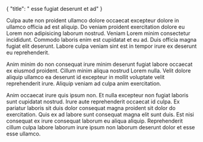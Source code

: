 {
  "title": " esse fugiat deserunt et ad"
}

Culpa aute non proident ullamco dolore occaecat excepteur dolore in ullamco officia ad est aliquip. Do veniam proident exercitation dolore eu Lorem non adipisicing laborum nostrud. Veniam Lorem minim consectetur incididunt. Commodo laboris enim est cupidatat et eu ad. Duis officia magna fugiat elit deserunt. Labore culpa veniam sint est in tempor irure ex deserunt eu reprehenderit.

Anim minim do non consequat irure minim deserunt fugiat labore occaecat ex eiusmod proident. Cillum minim aliqua nostrud Lorem nulla. Velit dolore aliquip ullamco ea deserunt id excepteur in mollit voluptate velit reprehenderit irure. Aliquip veniam ad culpa anim exercitation.

Anim occaecat irure quis ipsum non. Et nulla excepteur non fugiat laboris sunt cupidatat nostrud. Irure aute reprehenderit occaecat id culpa. Ex pariatur laboris sit duis dolor consequat magna proident sit dolor do exercitation. Quis ex ad labore sunt consequat magna elit sunt duis. Est nisi consequat ex irure consequat laborum eu aliqua aliquip. Reprehenderit cillum culpa labore laborum irure ipsum non laborum deserunt dolor et esse esse ullamco.